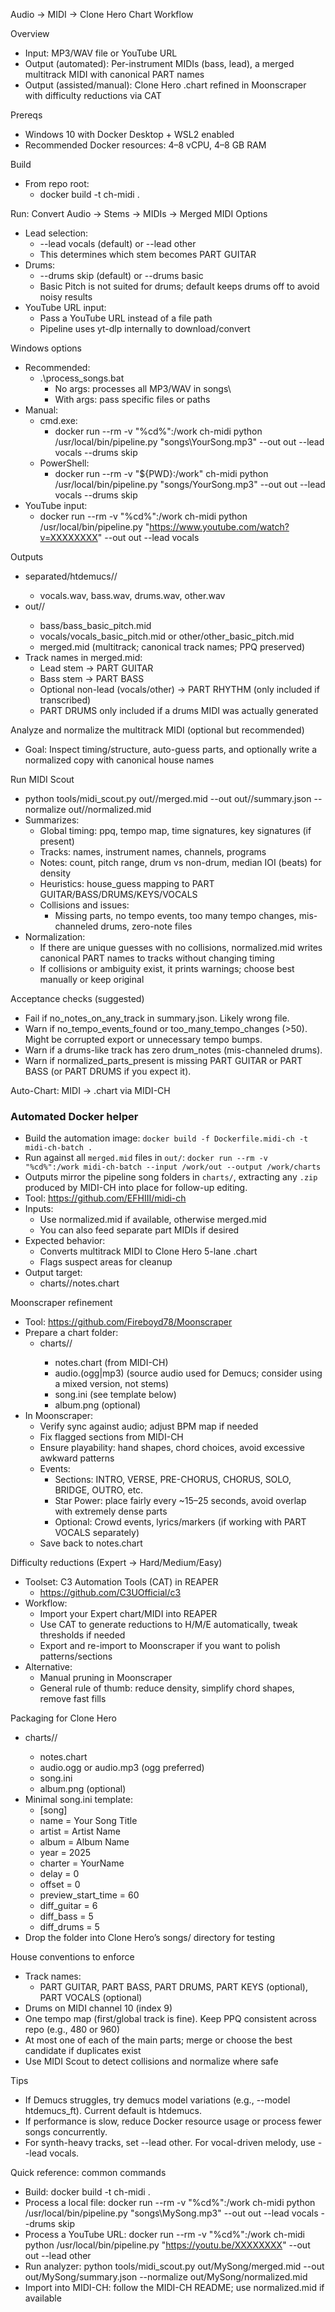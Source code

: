 Audio → MIDI → Clone Hero Chart Workflow

Overview
- Input: MP3/WAV file or YouTube URL
- Output (automated): Per-instrument MIDIs (bass, lead), a merged multitrack MIDI with canonical PART names
- Output (assisted/manual): Clone Hero .chart refined in Moonscraper with difficulty reductions via CAT

Prereqs
- Windows 10 with Docker Desktop + WSL2 enabled
- Recommended Docker resources: 4–8 vCPU, 4–8 GB RAM

Build
- From repo root:
  - docker build -t ch-midi .

Run: Convert Audio → Stems → MIDIs → Merged MIDI
Options
- Lead selection:
  - --lead vocals (default) or --lead other
  - This determines which stem becomes PART GUITAR
- Drums:
  - --drums skip (default) or --drums basic
  - Basic Pitch is not suited for drums; default keeps drums off to avoid noisy results
- YouTube URL input:
  - Pass a YouTube URL instead of a file path
  - Pipeline uses yt-dlp internally to download/convert

Windows options
- Recommended:
  - .\process_songs.bat
    - No args: processes all MP3/WAV in songs\
    - With args: pass specific files or paths
- Manual:
  - cmd.exe:
    - docker run --rm -v "%cd%":/work ch-midi python /usr/local/bin/pipeline.py "songs\YourSong.mp3" --out out --lead vocals --drums skip
  - PowerShell:
    - docker run --rm -v "${PWD}:/work" ch-midi python /usr/local/bin/pipeline.py "songs/YourSong.mp3" --out out --lead vocals --drums skip
- YouTube input:
  - docker run --rm -v "%cd%":/work ch-midi python /usr/local/bin/pipeline.py "https://www.youtube.com/watch?v=XXXXXXXX" --out out --lead vocals

Outputs
- separated/htdemucs/<SongName>/
  - vocals.wav, bass.wav, drums.wav, other.wav
- out/<SongName>/
  - bass/bass_basic_pitch.mid
  - vocals/vocals_basic_pitch.mid or other/other_basic_pitch.mid
  - merged.mid (multitrack; canonical track names; PPQ preserved)
- Track names in merged.mid:
  - Lead stem → PART GUITAR
  - Bass stem → PART BASS
  - Optional non-lead (vocals/other) → PART RHYTHM (only included if transcribed)
  - PART DRUMS only included if a drums MIDI was actually generated

Analyze and normalize the multitrack MIDI (optional but recommended)
- Goal: Inspect timing/structure, auto-guess parts, and optionally write a normalized copy with canonical house names

Run MIDI Scout
- python tools/midi_scout.py out/<SongName>/merged.mid --out out/<SongName>/summary.json --normalize out/<SongName>/normalized.mid
- Summarizes:
  - Global timing: ppq, tempo map, time signatures, key signatures (if present)
  - Tracks: names, instrument names, channels, programs
  - Notes: count, pitch range, drum vs non-drum, median IOI (beats) for density
  - Heuristics: house_guess mapping to PART GUITAR/BASS/DRUMS/KEYS/VOCALS
  - Collisions and issues:
    - Missing parts, no tempo events, too many tempo changes, mis-channeled drums, zero-note files
- Normalization:
  - If there are unique guesses with no collisions, normalized.mid writes canonical PART names to tracks without changing timing
  - If collisions or ambiguity exist, it prints warnings; choose best manually or keep original

Acceptance checks (suggested)
- Fail if no_notes_on_any_track in summary.json. Likely wrong file.
- Warn if no_tempo_events_found or too_many_tempo_changes (>50). Might be corrupted export or unnecessary tempo bumps.
- Warn if a drums-like track has zero drum_notes (mis-channeled drums).
- Warn if normalized_parts_present is missing PART GUITAR or PART BASS (or PART DRUMS if you expect it).

Auto-Chart: MIDI → .chart via MIDI-CH
### Automated Docker helper
- Build the automation image: `docker build -f Dockerfile.midi-ch -t midi-ch-batch .`
- Run against all `merged.mid` files in `out/`: `docker run --rm -v "%cd%":/work midi-ch-batch --input /work/out --output /work/charts`
- Outputs mirror the pipeline song folders in `charts/`, extracting any `.zip` produced by MIDI-CH into place for follow-up editing.
- Tool: https://github.com/EFHIII/midi-ch
- Inputs:
  - Use normalized.mid if available, otherwise merged.mid
  - You can also feed separate part MIDIs if desired
- Expected behavior:
  - Converts multitrack MIDI to Clone Hero 5-lane .chart
  - Flags suspect areas for cleanup
- Output target:
  - charts/<SongFolder>/notes.chart

Moonscraper refinement
- Tool: https://github.com/Fireboyd78/Moonscraper
- Prepare a chart folder:
  - charts/<SongFolder>/
    - notes.chart (from MIDI-CH)
    - audio.(ogg|mp3) (source audio used for Demucs; consider using a mixed version, not stems)
    - song.ini (see template below)
    - album.png (optional)
- In Moonscraper:
  - Verify sync against audio; adjust BPM map if needed
  - Fix flagged sections from MIDI-CH
  - Ensure playability: hand shapes, chord choices, avoid excessive awkward patterns
  - Events:
    - Sections: INTRO, VERSE, PRE-CHORUS, CHORUS, SOLO, BRIDGE, OUTRO, etc.
    - Star Power: place fairly every ~15–25 seconds, avoid overlap with extremely dense parts
    - Optional: Crowd events, lyrics/markers (if working with PART VOCALS separately)
  - Save back to notes.chart

Difficulty reductions (Expert → Hard/Medium/Easy)
- Toolset: C3 Automation Tools (CAT) in REAPER
  - https://github.com/C3UOfficial/c3
- Workflow:
  - Import your Expert chart/MIDI into REAPER
  - Use CAT to generate reductions to H/M/E automatically, tweak thresholds if needed
  - Export and re-import to Moonscraper if you want to polish patterns/sections
- Alternative:
  - Manual pruning in Moonscraper
  - General rule of thumb: reduce density, simplify chord shapes, remove fast fills

Packaging for Clone Hero
- charts/<SongFolder>/
  - notes.chart
  - audio.ogg or audio.mp3 (ogg preferred)
  - song.ini
  - album.png (optional)
- Minimal song.ini template:
  - [song]
  - name = Your Song Title
  - artist = Artist Name
  - album = Album Name
  - year = 2025
  - charter = YourName
  - delay = 0
  - offset = 0
  - preview_start_time = 60
  - diff_guitar = 6
  - diff_bass = 5
  - diff_drums = 5
- Drop the folder into Clone Hero’s songs/ directory for testing

House conventions to enforce
- Track names:
  - PART GUITAR, PART BASS, PART DRUMS, PART KEYS (optional), PART VOCALS (optional)
- Drums on MIDI channel 10 (index 9)
- One tempo map (first/global track is fine). Keep PPQ consistent across repo (e.g., 480 or 960)
- At most one of each of the main parts; merge or choose the best candidate if duplicates exist
- Use MIDI Scout to detect collisions and normalize where safe

Tips
- If Demucs struggles, try demucs model variations (e.g., --model htdemucs_ft). Current default is htdemucs.
- If performance is slow, reduce Docker resource usage or process fewer songs concurrently.
- For synth-heavy tracks, set --lead other. For vocal-driven melody, use --lead vocals.

Quick reference: common commands
- Build: docker build -t ch-midi .
- Process a local file: docker run --rm -v "%cd%":/work ch-midi python /usr/local/bin/pipeline.py "songs\MySong.mp3" --out out --lead vocals --drums skip
- Process a YouTube URL: docker run --rm -v "%cd%":/work ch-midi python /usr/local/bin/pipeline.py "https://youtu.be/XXXXXXXX" --out out --lead other
- Run analyzer: python tools/midi_scout.py out/MySong/merged.mid --out out/MySong/summary.json --normalize out/MySong/normalized.mid
- Import into MIDI-CH: follow the MIDI-CH README; use normalized.mid if available

